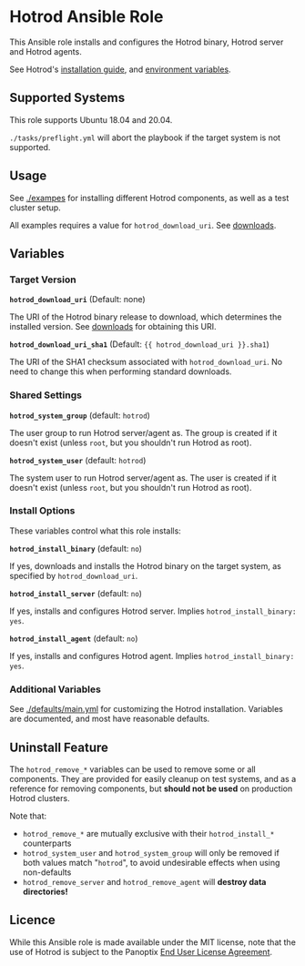 # Hotrod Ansible Role

This Ansible role installs and configures the Hotrod binary, Hotrod server and Hotrod agents.

See Hotrod's [installation guide](https://hotrod.app/docs/install/overview), and [environment variables](https://hotrod.app/docs/reference/environment_variables).

## Supported Systems

This role supports Ubuntu 18.04 and 20.04.

`./tasks/preflight.yml` will abort the playbook if the target system is not supported.

## Usage

See [./exampes](./examples) for installing different Hotrod components, as well as a test cluster setup.

All examples requires a value for `hotrod_download_uri`. See [downloads](https://hotrod.app/docs/install/download).

## Variables

### Target Version

**`hotrod_download_uri`**
(Default: none)

The URI of the Hotrod binary release to download, which determines the installed version. See [downloads](https://hotrod.app/docs/install/download) for obtaining this URI.

**`hotrod_download_uri_sha1`**
(Default: `{{ hotrod_download_uri }}.sha1`)

The URI of the SHA1 checksum associated with `hotrod_download_uri`. No need to change this when performing standard downloads.

### Shared Settings

**`hotrod_system_group`**
(default: `hotrod`)

The user group to run Hotrod server/agent as. The group is created if it doesn't exist (unless `root`, but you shouldn't run Hotrod as root).

**`hotrod_system_user`**
(default: `hotrod`)

The system user to run Hotrod server/agent as. The user is created if it doesn't exist (unless `root`, but you shouldn't run Hotrod as root).

### Install Options

These variables control what this role installs:

**`hotrod_install_binary`**
(default: `no`)

If yes, downloads and installs the Hotrod binary on the target system, as specified by `hotrod_download_uri`.

**`hotrod_install_server`**
(default: `no`)

If yes, installs and configures Hotrod server. Implies `hotrod_install_binary: yes`.

**`hotrod_install_agent`**
(default: `no`)

If yes, installs and configures Hotrod agent. Implies `hotrod_install_binary: yes`.

### Additional Variables

See [./defaults/main.yml](./defaults/main.yml) for customizing the Hotrod installation. Variables are documented, and most have reasonable defaults.

## Uninstall Feature

The `hotrod_remove_*` variables can be used to remove some or all components. They are provided for easily cleanup on test systems, and as a reference for removing components, but **should not be used** on production Hotrod clusters.

Note that:

- `hotrod_remove_*` are mutually exclusive with their `hotrod_install_*` counterparts
- `hotrod_system_user` and `hotrod_system_group` will only be removed if both values match "`hotrod`", to avoid undesirable effects when using non-defaults
- `hotrod_remove_server` and `hotrod_remove_agent` will **destroy data directories!**

## Licence

While this Ansible role is made available under the MIT license, note that the use of Hotrod is subject to the Panoptix [End User License Agreement](https://hotrod.app/eula).
